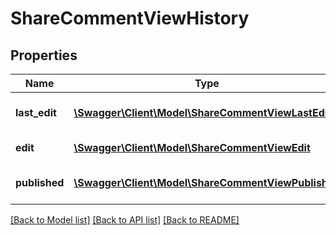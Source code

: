 # ShareCommentViewHistory

## Properties
Name | Type | Description | Notes
------------ | ------------- | ------------- | -------------
**last_edit** | [**\Swagger\Client\Model\ShareCommentViewLastEdit**](ShareCommentViewLastEdit.md) | Last edit history of asset | 
**edit** | [**\Swagger\Client\Model\ShareCommentViewEdit**](ShareCommentViewEdit.md) | Edit history of asset | 
**published** | [**\Swagger\Client\Model\ShareCommentViewPublished**](ShareCommentViewPublished.md) | Published history of asset | 

[[Back to Model list]](../README.md#documentation-for-models) [[Back to API list]](../README.md#documentation-for-api-endpoints) [[Back to README]](../README.md)


